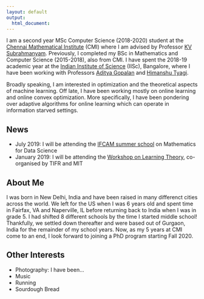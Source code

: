 ```yaml
---
layout: default
output: 
  html_document:
---
```



I am a second year MSc Computer Science (2018-2020) student at the [Chennai Mathematical Institute](https://www.cmi.ac.in) (CMI) where I am advised by Professor [KV Subrahmanyam](https://www.cmi.ac.in/~kv/). Previously, I completed my BSc in Mathematics and Computer Science (2015-2018), also from CMI. I have spent the 2018-19 academic year at the [Indian Institute of Science](https://www.iisc.ac.in) (IISc), Bangalore, where I have been working with Professors [Aditya Gopalan](https://ece.iisc.ac.in/~aditya/index.html) and [Himanshu Tyagi](https://ece.iisc.ac.in/~htyagi/).

Broadly speaking, I am interested in optimization and the theoretical aspects of machine learning. Off late, I have been working mostly on online learning and online convex optimization. More specifically, I have been pondering over adaptive algorithms for online learning which can operate in information starved settings.  
 
 
## News

* July 2019: I will be attending the [IFCAM summer school](http://math.iisc.ac.in/~ifcam/Summer_School2019.htm) on Mathematics for Data Science
* January 2019: I will be attending the [Workshop on Learning Theory](http://workshop.tcs.tifr.res.in), co-organised by TIFR and MIT 


## About Me

I was born in New Delhi, India and have been raised in many differenct cities across the world. We left for the US when I was 6 years old and spent time in Fairfax, VA and Naperville, IL before returning back to India when I was in grade 5. I had shifted 8 different schools by the time I started middle school! Thankfully, we settled down thereafter and were based out of Gurgaon, India for the remainder of my school years. Now, as my 5 years at CMI come to an end, I look forward to joining a PhD program starting Fall 2020.


## Other Interests

* Photography: I have been...
* Music
* Running
* Sourdough Bread

